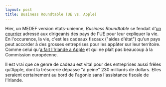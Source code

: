 ```yaml
---
layout: post
title: Business Roundtable (UE vs. Apple)
---
```

Hier, un MEDEF version états-unienne, _Business Roundtable_ se fendait
d'[un courrier](http://businessroundtable.org/resources/business-roundtable-letter-eu-heads-state-or-government-regarding-state-aid-investigations)
adressé aux dirigeants des pays de l'UE pour leur
expliquer la vie. En l'occurence, la vie, c'est les cadeaux fiscaux
("aides d'état") qu'un pays peut accorder à des grosses entreprises pour
les appâter sur leur territoire. Comme celui
qu'[a fait l'Irlande a Apple](http://www.lefigaro.fr/secteur/high-tech/2016/08/29/32001-20160829ARTFIG00234-l-europe-s-apprete-a-sanctionner-les-pratiques-fiscales-d-apple.php)
et qui ne plaît pas beaucoup à la Commission européenne.

Il est vrai que ce genre de cadeau est vital pour des entreprises
aussi frêles qu'Apple, dont la trésorerie dépasse "à peine" 230
milliards de dollars. Elles seraient certainement au bord de l'agonie
sans l'assistance fiscale de l'Irlande.
